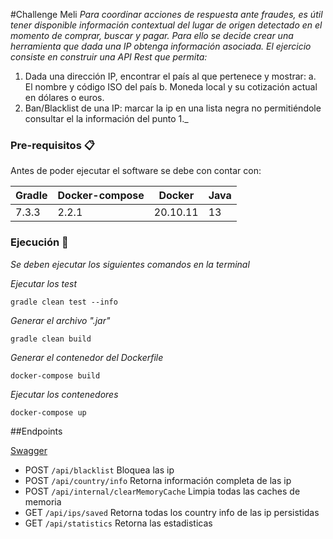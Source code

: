 #Challenge Meli
_Para coordinar acciones de respuesta ante fraudes, es útil tener disponible información
contextual del lugar de origen detectado en el momento de comprar, buscar y pagar. Para
ello se decide crear una herramienta que dada una IP obtenga información asociada.
El ejercicio consiste en construir una API Rest que permita:_
1. Dada una dirección IP, encontrar el país al que pertenece y mostrar:
   a. El nombre y código ISO del país
   b. Moneda local y su cotización actual en dólares o euros.
2. Ban/Blacklist de una IP: marcar la ip en una lista negra no permitiéndole consultar el
   la información del punto 1._

### Pre-requisitos 📋

Antes de poder ejecutar el software se debe con contar con:

| Gradle | Docker-compose | Docker | Java |
|---|---|---|---|
| 7.3.3 | 2.2.1 | 20.10.11 | 13 |

### Ejecución 🔧

_Se deben ejecutar los siguientes comandos en la terminal_

_Ejecutar los test_

```
gradle clean test --info
```

_Generar el archivo ".jar"_

```
gradle clean build
```

_Generar el contenedor del Dockerfile_

```
docker-compose build
```

_Ejecutar los contenedores_

```
docker-compose up
```


##Endpoints

[Swagger](http://localhost:8080/swagger-ui.html)
- POST ```/api/blacklist``` Bloquea las ip
- POST ```/api/country/info``` Retorna información completa de las ip
- POST ```/api/internal/clearMemoryCache```  Limpia todas las caches de memoria
- GET ```/api/ips/saved``` Retorna todas los country info de las ip persistidas
- GET ```/api/statistics``` Retorna las estadisticas
